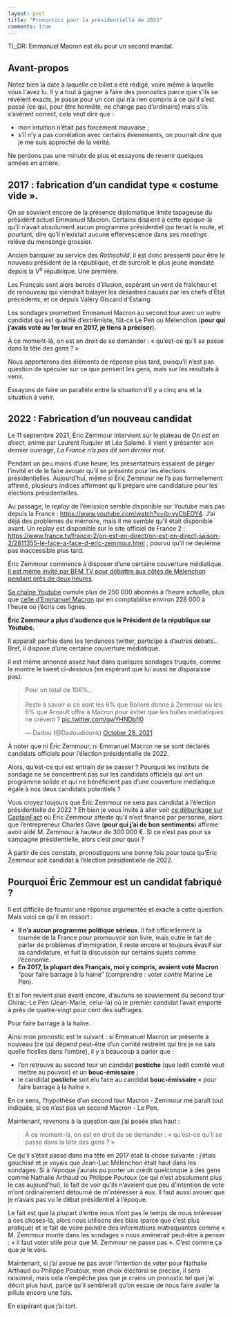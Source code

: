 ```yaml
---
layout: post
title: "Pronostics pour la présidentielle de 2022"
comments: true
---
```


TL;DR: Emmanuel Macron est élu pour un second mandat.

## Avant-propos

Notez bien la date à laquelle ce billet a été rédigé, voire même à laquelle vous l'avez lu.
Il y a tout à gagner à faire des pronostics parce que s’ils se révèlent exacts, je passe pour
un con qui n’a rien compris à ce qu’il s’est passé (ce qui, pour être honnête, ne change pas
d’ordinaire) mais s’ils s’avèrent correct, cela veut dire que :

- mon intuition n’était pas forcément mauvaise ;
- s’il n’y a pas corrélation avec certains évenements, on pourrait dire que je me suis approché de
la vérité.

Ne perdons pas une minute de plus et essayons de revenir quelques années en arrière.

## 2017 : fabrication d’un candidat type « costume vide ».

On se souvient encore de la présence diplomatique limite tapageuse du président
actuel Emmanuel Macron. Certains disaient à cette époque-là qu’il n’avait absolument
aucun programme présidentiel qui tenait la route, et pourtant, dire qu’il n’existait
aucune effervescence dans ses *meetings* relève du mensonge grossier.

Ancien banquier au service des *Rothschild*, il est donc pressenti pour être
le nouveau président de la république, et de surcroît le plus jeune mandaté
depuis la V<sup>e</sup> république. Une première.

Les Français sont alors bercés d’illusion, espérant un vent de fraîcheur et
de renouveau qui viendrait balayer les désastres causés par les chefs d’État
précédents, et ce depuis Valéry Giscard d'Estaing.

Les sondages promettent Emmanuel Macron au second tour avec un autre candidat
qui est qualifié d’extrêmiste, fût-ce Le Pen ou Mélenchon (**pour qui j’avais voté au 1er tour en 2017, je tiens à préciser**).

À ce moment-là, on est en droit de se demander : « qu’est-ce qu’il se passe dans la tête des gens ? »

Nous apporterons des éléments de réponse plus tard, puisqu’il n’est pas question de spéculer sur ce que pensent les gens,
mais sur les résultats à venir.

Essayons de faire un parallèle entre la situation d’il y a cinq ans et la situation à venir.

## 2022 : Fabrication d’un nouveau candidat

Le 11 septembre 2021, Éric Zemmour intervient sur le plateau de _On est en direct_, animé
par Laurent Ruquier et Léa Salamé. Il vient y présenter son dernier ouvrage, _La France n’a pas dit son dernier mot_.

Pendant un peu moins d’une heure, les présentateurs essaient de piéger l’invité et de le faire avouer qu’il se présente pour
les élections présidentielles. Aujourd’hui, même si Éric Zemmour ne l’a pas formellement affirmé, plusieurs indices
affirment qu’il prépare une candidature pour les élections présidentielles.

Au passage, le *replay* de l’émission semble disponible sur Youtube mais pas depuis la France : 
https://www.youtube.com/watch?v=ib-vyCbEOY4. J’ai déjà des problèmes de mémoire, mais il me semble qu’il était disponible
avant. Un replay est disponible sur le site officiel de France 2 : https://www.france.tv/france-2/on-est-en-direct/on-est-en-direct-saison-2/2811355-le-face-a-face-d-eric-zemmour.html ; pourvu qu’il ne devienne pas inaccessible plus tard.

Éric Zemmour commence à disposer d’une certaine couverture médiatique. [Il est même invité par BFM TV pour débattre aux côtés de Mélenchon pendant près de deux heures](https://www.youtube.com/watch?v=131CcyG4b5U).

[Sa chaîne Youtube](https://www.youtube.com/c/%C3%89ricZemmourOfficiel) cumule plus de 250 000 abonnés à l’heure actuelle, plus que [celle d’Emmanuel Macron](https://www.youtube.com/c/EmmanuelMacron) qui en comptabilise environ 228 000 à l’heure où j’écris ces lignes.

**Éric Zemmour a plus d’audience que le Président de la république sur Youtube.**

Il apparaît parfois dans les tendances twitter, participe à d’autres débats… Bref, il dispose d’une certaine couverture médiatique.

Il est même annoncé assez haut dans quelques sondages truqués, comme le montre le tweet ci-dessous (en espérant que lui aussi ne disparaisse pas).

<blockquote class="twitter-tweet"><p lang="fr" dir="ltr">Pour un total de 106%... <br><br>Reste à savoir si ce sont les 6% que Bolloré donne à Zemmour ou les 6% que Arnault offre à Macron pour éviter que les bulles médiatiques ne crèvent ? <a href="https://t.co/gwYHNDbfl0">pic.twitter.com/gwYHNDbfl0</a></p>&mdash; Dadou (@Dadoudidonk) <a href="https://twitter.com/Dadoudidonk/status/1453747386975727627?ref_src=twsrc%5Etfw">October 28, 2021</a></blockquote> <script async src="https://platform.twitter.com/widgets.js" charset="utf-8"></script>

À noter que ni Éric Zemmour, ni Emmanuel Macron ne se sont déclarés candidats officiels pour l’élection présidentielle de 2022.

Alors, qu’est-ce qui est entrain de se passer ? Pourquoi les instituts de sondage ne se concentrent pas sur les candidats officiels qui ont un programme solide et qui ne bénéficient pas d’une couverture médiatique égale à nos deux candidats potentiels ?

Vous croyez toujours que Éric Zemmour ne sera pas candidat à l’élection présidentielle de 2022 ? Eh bien je vous invite à aller voir [ce débunkage sur CaptainFact](https://captainfact.io/videos/gjYV?statement=10818) où Éric Zemmour atteste qu’il n’est financé par personne, alors que l’entrepreneur Charles Gave (**pour qui j’ai de bon sentiments**) affirme avoir aidé M. Zemmour à hauteur de 300 000 €. Si ce n’est pas pour sa campagne présidentielle, alors c’est pour quoi ?

À partir de ces constats, pronostiquons une bonne fois pour toute qu’Éric Zemmour soit candidat à l’élection présidentielle de 2022.

## Pourquoi Éric Zemmour est un candidat fabriqué ?

Il est difficile de fournir une réponse argumentée et exacte à cette question. Mais voici ce qu’il en ressort :

- **Il n’a aucun programme politique sérieux**. Il fait officiellement la tournée de la France pour promouvoir son livre, mais outre le fait de parler de problèmes d’immigration, il reste encore et toujours évasif sur sa candidature, et fuit la discussion sur certains sujets comme l’économie.
- **En 2017, la plupart des Français, moi y compris, avaient voté Macron** “pour faire barrage à la haine” (comprendre : voter *contre* Marine Le Pen).

Et si l’on revient plus avant encore, d’aucuns se souviennent du second tour Chirac-Le Pen (Jean-Marie, celui-là) où le premier candidat l’avait emporté à près de quatre-vingt pour cent des suffrages.

Pour faire barrage à la haine.

Ainsi mon pronostic est le suivant : si Emmanuel Macron se présente à nouveau (ce qui dépend peut-être d’un comité restreint qui tire je ne sais quelle ficelles dans l’ombre), il y a beaucoup à parier que :

- l’on retrouve au second tour un candidat **postiche** (que ledit comité veut mettre au pouvoir) et un **bouc-émissaire** ;
- le candidat **postiche** soit élu face au candidat **bouc-émissaire** « pour faire barrage à la haine ».

En ce sens, l’hypothèse d’un second tour Macron - Zemmour me paraît tout indiquée, si ce n’est pas un second Macron - Le Pen.

Maintenant, revenons à la question que j’ai posée plus haut : 

> À ce moment-là, on est en droit de se demander : « qu’est-ce qu’il se passe dans la tête des gens ? »

Ce qu’il s’était passé dans ma tête en 2017 était la chose suivante : j’étais gauchisé et je voyais que Jean-Luc Mélenchon
était haut dans les sondages. Si à l’époque j’aurais pu porter un crédit quelconque à des gens comme Nathalie Arthaud ou
Philippe Poutoux (ce qui n’est absolument plus le cas aujourd’hui), le fait de voir qu’ils n’avaient que peu d’intention de vote
m’ont ordinairement détourné de m’intéresser à eux. Il faut aussi avouer que je n’avais pas vu le débat présidentiel à l’époque.

Le fait est que la plupart d’entre nous n’ont pas le temps de nous intéresser à ces choses-là, alors nous utilisons des biais (parce que c’est plus pratique) et le fait de
voire poindre des informations matraquantes comme « M. Zemmour monte dans les sondages » nous amènerait peut-être à penser : « il faut voter utile pour que M. Zemmour ne passe pas ». C’est comme ça que je le vois.

Maintenant, si j’ai avoué ne pas avoir l’intention de voter pour Nathalie Arthaud ou Philippe Poutoux, mon choix électoral se précise, il sera raisonné, mais cela n’empêche pas que je crains un pronostic tel que j’ai décrit plus haut, parce qu’il semblerait qu’on essaie de nous faire avaler la pillule encore une fois.

En espérant que j’ai tort.